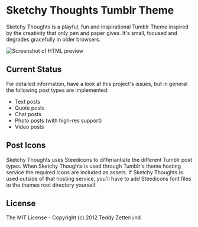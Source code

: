 # Sketchy Thoughts Tumblr Theme

Sketchy Thoughts is a playful, fun and inspirational Tumblr Theme inspired by
the creativity that only pen and paper gives. It's small, focused and degrades
gracefully in older browsers.

![Screenshot of HTML preview](https://github.com/teddyzetterlund/sketchy-thoughts-tumblr-theme/raw/master/screenshot.png)

## Current Status

For detailed information, have a look at this project's issues, but in general
the following post types are implemented:

* Text posts
* Quote posts
* Chat posts
* Photo posts (with high-res support)
* Video posts

## Post Icons

Sketchy Thoughts uses Steedicons to differiantiate the different Tumblr post
types. When Sketchy Thoughts is used through Tumblr's theme hosting service
the required icons are included as assets. If Sketchy Thoughts is used outside
of that hosting service, you'll have to add Steedicons font files to the themes
root directory yourself.

## License

The MIT License - Copyright (c) 2012 Teddy Zetterlund
